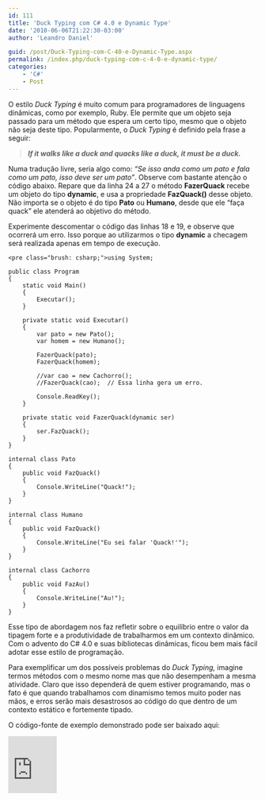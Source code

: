 ```yaml
---
id: 111
title: 'Duck Typing com C# 4.0 e Dynamic Type'
date: '2010-06-06T21:22:30-03:00'
author: 'Leandro Daniel'

guid: /post/Duck-Typing-com-C-40-e-Dynamic-Type.aspx
permalink: /index.php/duck-typing-com-c-4-0-e-dynamic-type/
categories:
    - 'C#'
    - Post
---
```


O estilo *Duck Typing* é muito comum para programadores de linguagens dinâmicas, como por exemplo, Ruby. Ele permite que um objeto seja passado para um método que espera um certo tipo, mesmo que o objeto não seja deste tipo. Popularmente, o *Duck Typing* é definido pela frase a seguir:

> ***If it walks like a duck and quacks like a duck, it must be a duck.***

Numa tradução livre, seria algo como: *“Se isso anda como um pato e fala como um pato, isso deve ser um pato”*. Observe com bastante atenção o código abaixo. Repare que da linha 24 a 27 o método **FazerQuack** recebe um objeto do tipo **dynamic**, e usa a propriedade **FazQuack()** desse objeto. Não importa se o objeto é do tipo **Pato** ou **Humano**, desde que ele “faça quack” ele atenderá ao objetivo do método.

Experimente descomentar o código das linhas 18 e 19, e observe que ocorrerá um erro. Isso porque ao utilizarmos o tipo **dynamic** a checagem será realizada apenas em tempo de execução.

```
<pre class="brush: csharp;">using System;

public class Program
{
    static void Main()
    {
        Executar();
    }

    private static void Executar()
    {
        var pato = new Pato();
        var homem = new Humano();

        FazerQuack(pato);
        FazerQuack(homem);

        //var cao = new Cachorro();
        //FazerQuack(cao);  // Essa linha gera um erro.

        Console.ReadKey();
    }

    private static void FazerQuack(dynamic ser)
    {
        ser.FazQuack();
    }
}

internal class Pato
{
    public void FazQuack()
    {
        Console.WriteLine("Quack!");
    }
}

internal class Humano
{
    public void FazQuack()
    {
        Console.WriteLine("Eu sei falar 'Quack!'");
    }
}

internal class Cachorro
{
    public void FazAu()
    {
        Console.WriteLine("Au!");
    }
}
```

   
Esse tipo de abordagem nos faz refletir sobre o equilíbrio entre o valor da tipagem forte e a produtividade de trabalharmos em um contexto dinâmico. Com o advento do C# 4.0 e suas bibliotecas dinâmicas, ficou bem mais fácil adotar esse estilo de programação.

Para exemplificar um dos possíveis problemas do *Duck Typing,* imagine termos métodos com o mesmo nome mas que não desempenham a mesma atividade. Claro que isso dependerá de quem estiver programando, mas o fato é que quando trabalhamos com dinamismo temos muito poder nas mãos, e erros serão mais desastrosos ao código do que dentro de um contexto estático e fortemente tipado.

O código-fonte de exemplo demonstrado pode ser baixado aqui:

<iframe frameborder="0" marginheight="0" marginwidth="0" scrolling="no" src="http://cid-682bb4abc622d264.skydrive.live.com/embedicon.aspx/.Public/DuckTyping.zip" style="padding-bottom: 0px; background-color: #fcfcfc; padding-left: 0px; width: 98px; padding-right: 0px; height: 115px; padding-top: 0px" title="Preview"></iframe>